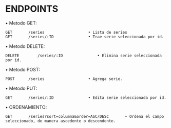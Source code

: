 # ENDPOINTS
• Metodo GET:

 
    GET	      /series	   	            • Lista de series
    GET	      /series/:ID	            • Trae serie seleccionada por id. 
   


• Metodo DELETE:


    DELETE	      /series/:ID	            • Elimina serie seleccionada por id.
   
• Metodo POST:


    POST      /series	   	            • Agrega serie.

• Metodo PUT:


    GET	      /series/:ID	            • Edita serie seleccionada por id. 

• ORDENAMIENTO:

    GET	      /series?sort=columna&order=ASC/DESC	    • Ordena el campo seleccionado, de manera ascedente o descendente. 
   

